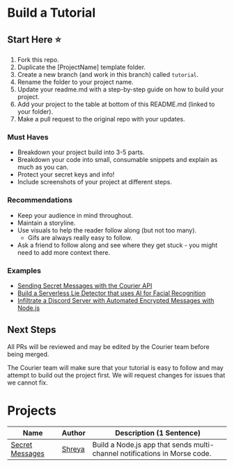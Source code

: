 # Build a Tutorial

## Start Here ⭐️

1. Fork this repo.
2. Duplicate the [ProjectName] template folder.
3. Create a new branch (and work in this branch) called `tutorial`.
4. Rename the folder to your project name.
5. Update your readme.md with a step-by-step guide on how to build your project.
6. Add your project to the table at bottom of this README.md (linked to your folder).
7. Make a pull request to the original repo with your updates.

### Must Haves
* Breakdown your project build into 3-5 parts.
* Breakdown your code into small, consumable snippets and explain as much as you can.
* Protect your secret keys and info!
* Include screenshots of your project at different steps.

### Recommendations
* Keep your audience in mind throughout.
* Maintain a storyline.
* Use visuals to help the reader follow along (but not too many).
  * Gifs are always really easy to follow.
* Ask a friend to follow along and see where they get stuck - you might need to add more context there.

### Examples
- [Sending Secret Messages with the Courier API](https://github.com/shreythecray/secret-messages)
- [Build a Serverless Lie Detector that uses AI for Facial Recognition](https://github.com/shreythecray/lie-detector)
- [Infiltrate a Discord Server with Automated Encrypted Messages with Node.js](https://github.com/shreythecray/infiltration)

## Next Steps
All PRs will be reviewed and may be edited by the Courier team before being merged.

The Courier team will make sure that your tutorial is easy to follow and may attempt to build out the project first. We will request changes for issues that we cannot fix.

# Projects

| Name | Author | Description (1 Sentence) |
| ----------- | ----------- | ----------- |
| [Secret Messages](https://www.courier.com/blog/hackathon-courier-api-nodejs/) | [Shreya](https://twitter.com/shreythecray) | Build a Node.js app that sends multi-channel notifications in Morse code. |
